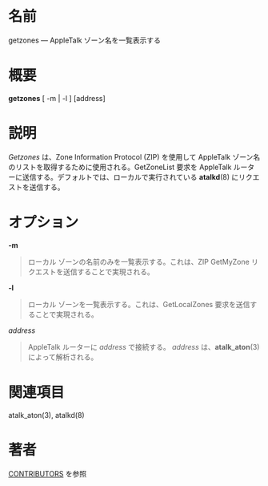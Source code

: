 # 名前

getzones — AppleTalk ゾーン名を一覧表示する

# 概要

**getzones** [ -m | -l ] [address]

# 説明

*Getzones* は、Zone Information Protocol (ZIP) を使用して AppleTalk
ゾーン名のリストを取得するために使用される。GetZoneList 要求を
AppleTalk ルーターに送信する。デフォルトでは、ローカルで実行されている
**atalkd**(8) にリクエストを送信する。

# オプション

**-m**

> ローカル ゾーンの名前のみを一覧表示する。これは、ZIP GetMyZone
リクエストを送信することで実現される。

**-l**

> ローカル ゾーンを一覧表示する。これは、GetLocalZones
要求を送信することで実現される。

*address*

> AppleTalk ルーターに *address* で接続する。 *address*
は、**atalk_aton**(3) によって解析される。

# 関連項目

atalk_aton(3), atalkd(8)

# 著者

[CONTRIBUTORS](https://netatalk.io/contributors) を参照
